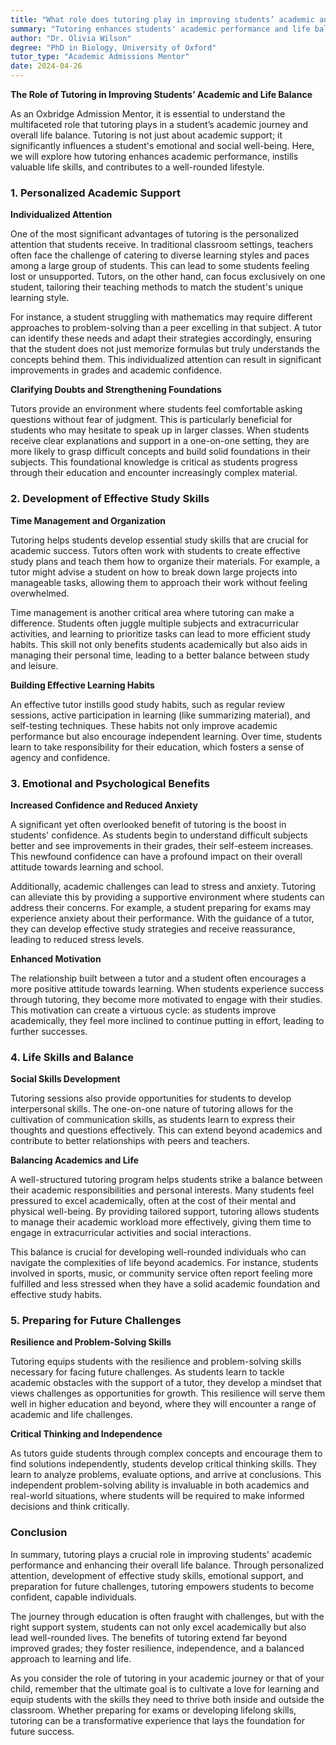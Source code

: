 ```yaml
---
title: "What role does tutoring play in improving students’ academic and life balance?"
summary: "Tutoring enhances students' academic performance and life balance by providing personalized support, improving emotional well-being, and fostering valuable life skills."
author: "Dr. Olivia Wilson"
degree: "PhD in Biology, University of Oxford"
tutor_type: "Academic Admissions Mentor"
date: 2024-04-26
---
```


**The Role of Tutoring in Improving Students’ Academic and Life Balance**

As an Oxbridge Admission Mentor, it is essential to understand the multifaceted role that tutoring plays in a student’s academic journey and overall life balance. Tutoring is not just about academic support; it significantly influences a student's emotional and social well-being. Here, we will explore how tutoring enhances academic performance, instills valuable life skills, and contributes to a well-rounded lifestyle.

### 1. Personalized Academic Support

**Individualized Attention**

One of the most significant advantages of tutoring is the personalized attention that students receive. In traditional classroom settings, teachers often face the challenge of catering to diverse learning styles and paces among a large group of students. This can lead to some students feeling lost or unsupported. Tutors, on the other hand, can focus exclusively on one student, tailoring their teaching methods to match the student's unique learning style. 

For instance, a student struggling with mathematics may require different approaches to problem-solving than a peer excelling in that subject. A tutor can identify these needs and adapt their strategies accordingly, ensuring that the student does not just memorize formulas but truly understands the concepts behind them. This individualized attention can result in significant improvements in grades and academic confidence.

**Clarifying Doubts and Strengthening Foundations**

Tutors provide an environment where students feel comfortable asking questions without fear of judgment. This is particularly beneficial for students who may hesitate to speak up in larger classes. When students receive clear explanations and support in a one-on-one setting, they are more likely to grasp difficult concepts and build solid foundations in their subjects. This foundational knowledge is critical as students progress through their education and encounter increasingly complex material.

### 2. Development of Effective Study Skills

**Time Management and Organization**

Tutoring helps students develop essential study skills that are crucial for academic success. Tutors often work with students to create effective study plans and teach them how to organize their materials. For example, a tutor might advise a student on how to break down large projects into manageable tasks, allowing them to approach their work without feeling overwhelmed.

Time management is another critical area where tutoring can make a difference. Students often juggle multiple subjects and extracurricular activities, and learning to prioritize tasks can lead to more efficient study habits. This skill not only benefits students academically but also aids in managing their personal time, leading to a better balance between study and leisure.

**Building Effective Learning Habits**

An effective tutor instills good study habits, such as regular review sessions, active participation in learning (like summarizing material), and self-testing techniques. These habits not only improve academic performance but also encourage independent learning. Over time, students learn to take responsibility for their education, which fosters a sense of agency and confidence.

### 3. Emotional and Psychological Benefits

**Increased Confidence and Reduced Anxiety**

A significant yet often overlooked benefit of tutoring is the boost in students' confidence. As students begin to understand difficult subjects better and see improvements in their grades, their self-esteem increases. This newfound confidence can have a profound impact on their overall attitude towards learning and school. 

Additionally, academic challenges can lead to stress and anxiety. Tutoring can alleviate this by providing a supportive environment where students can address their concerns. For example, a student preparing for exams may experience anxiety about their performance. With the guidance of a tutor, they can develop effective study strategies and receive reassurance, leading to reduced stress levels.

**Enhanced Motivation**

The relationship built between a tutor and a student often encourages a more positive attitude towards learning. When students experience success through tutoring, they become more motivated to engage with their studies. This motivation can create a virtuous cycle: as students improve academically, they feel more inclined to continue putting in effort, leading to further successes.

### 4. Life Skills and Balance

**Social Skills Development**

Tutoring sessions also provide opportunities for students to develop interpersonal skills. The one-on-one nature of tutoring allows for the cultivation of communication skills, as students learn to express their thoughts and questions effectively. This can extend beyond academics and contribute to better relationships with peers and teachers.

**Balancing Academics and Life**

A well-structured tutoring program helps students strike a balance between their academic responsibilities and personal interests. Many students feel pressured to excel academically, often at the cost of their mental and physical well-being. By providing tailored support, tutoring allows students to manage their academic workload more effectively, giving them time to engage in extracurricular activities and social interactions.

This balance is crucial for developing well-rounded individuals who can navigate the complexities of life beyond academics. For instance, students involved in sports, music, or community service often report feeling more fulfilled and less stressed when they have a solid academic foundation and effective study habits.

### 5. Preparing for Future Challenges

**Resilience and Problem-Solving Skills**

Tutoring equips students with the resilience and problem-solving skills necessary for facing future challenges. As students learn to tackle academic obstacles with the support of a tutor, they develop a mindset that views challenges as opportunities for growth. This resilience will serve them well in higher education and beyond, where they will encounter a range of academic and life challenges.

**Critical Thinking and Independence**

As tutors guide students through complex concepts and encourage them to find solutions independently, students develop critical thinking skills. They learn to analyze problems, evaluate options, and arrive at conclusions. This independent problem-solving ability is invaluable in both academics and real-world situations, where students will be required to make informed decisions and think critically.

### Conclusion

In summary, tutoring plays a crucial role in improving students' academic performance and enhancing their overall life balance. Through personalized attention, development of effective study skills, emotional support, and preparation for future challenges, tutoring empowers students to become confident, capable individuals. 

The journey through education is often fraught with challenges, but with the right support system, students can not only excel academically but also lead well-rounded lives. The benefits of tutoring extend far beyond improved grades; they foster resilience, independence, and a balanced approach to learning and life.

As you consider the role of tutoring in your academic journey or that of your child, remember that the ultimate goal is to cultivate a love for learning and equip students with the skills they need to thrive both inside and outside the classroom. Whether preparing for exams or developing lifelong skills, tutoring can be a transformative experience that lays the foundation for future success.
    